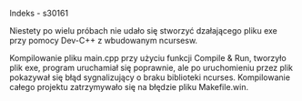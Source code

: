 Indeks - s30161

Niestety po wielu próbach nie udało się stworzyć dzałającego pliku exe przy pomocy Dev-C++ z wbudowanym ncursesw. 

Kompilowanie pliku main.cpp przy użyciu funkcji Compile & Run, tworzyło plik exe, program uruchamiał się poprawnie, ale po uruchomieniu przez plik pokazywał się błąd sygnalizujący o braku biblioteki ncurses.
Kompilowanie całego projektu zatrzymywało się na błędzie pliku Makefile.win.
